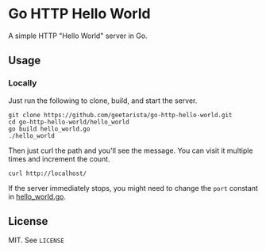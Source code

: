 # Go HTTP Hello World

A simple HTTP "Hello World" server in Go.

## Usage

### Locally

Just run the following to clone, build, and start the server.

```shell
git clone https://github.com/geetarista/go-http-hello-world.git
cd go-http-hello-world/hello_world
go build hello_world.go
./hello_world
```

Then just curl the path and you'll see the message. You can visit it multiple times and increment the count.

```shell
curl http://localhost/
```

If the server immediately stops, you might need to change the `port` constant in [hello_world.go](https://raw.github.com/geetarista/go-http-hello-world/master/hello_world/hello_world.go).



## License

MIT. See `LICENSE`
